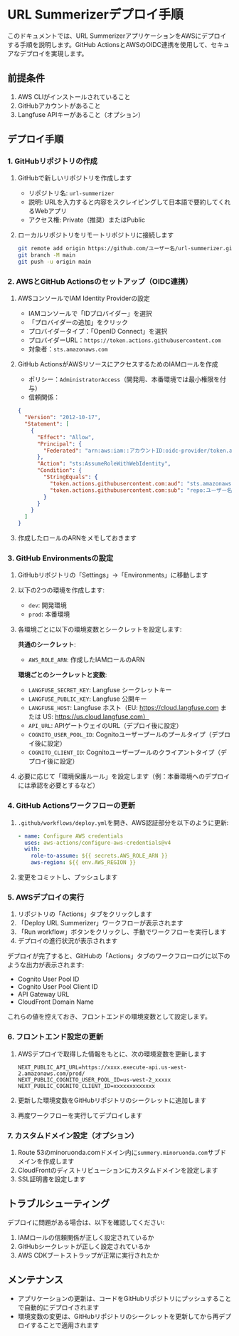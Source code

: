 # URL Summerizerデプロイ手順

このドキュメントでは、URL SummerizerアプリケーションをAWSにデプロイする手順を説明します。GitHub ActionsとAWSのOIDC連携を使用して、セキュアなデプロイを実現します。

## 前提条件

1. AWS CLIがインストールされていること
2. GitHubアカウントがあること
3. Langfuse APIキーがあること（オプション）

## デプロイ手順

### 1. GitHubリポジトリの作成

1. GitHubで新しいリポジトリを作成します
   - リポジトリ名: `url-summerizer`
   - 説明: URLを入力すると内容をスクレイピングして日本語で要約してくれるWebアプリ
   - アクセス権: Private（推奨）またはPublic

2. ローカルリポジトリをリモートリポジトリに接続します
   ```bash
   git remote add origin https://github.com/ユーザー名/url-summerizer.git
   git branch -M main
   git push -u origin main
   ```

### 2. AWSとGitHub Actionsのセットアップ（OIDC連携）

1. AWSコンソールでIAM Identity Providerの設定
   - IAMコンソールで「IDプロバイダー」を選択
   - 「プロバイダーの追加」をクリック
   - プロバイダータイプ：「OpenID Connect」を選択
   - プロバイダーURL：`https://token.actions.githubusercontent.com`
   - 対象者：`sts.amazonaws.com`

2. GitHub ActionsがAWSリソースにアクセスするためのIAMロールを作成
   - ポリシー：`AdministratorAccess`（開発用、本番環境では最小権限を付与）
   - 信頼関係：
   ```json
   {
     "Version": "2012-10-17",
     "Statement": [
       {
         "Effect": "Allow",
         "Principal": {
           "Federated": "arn:aws:iam::アカウントID:oidc-provider/token.actions.githubusercontent.com"
         },
         "Action": "sts:AssumeRoleWithWebIdentity",
         "Condition": {
           "StringEquals": {
             "token.actions.githubusercontent.com:aud": "sts.amazonaws.com",
             "token.actions.githubusercontent.com:sub": "repo:ユーザー名/url-summerizer:ref:refs/heads/main"
           }
         }
       }
     ]
   }
   ```

3. 作成したロールのARNをメモしておきます

### 3. GitHub Environmentsの設定

1. GitHubリポジトリの「Settings」→「Environments」に移動します

2. 以下の2つの環境を作成します:
   - `dev`: 開発環境
   - `prod`: 本番環境

3. 各環境ごとに以下の環境変数とシークレットを設定します:

   **共通のシークレット**:
   - `AWS_ROLE_ARN`: 作成したIAMロールのARN

   **環境ごとのシークレットと変数**:
   - `LANGFUSE_SECRET_KEY`: Langfuse シークレットキー
   - `LANGFUSE_PUBLIC_KEY`: Langfuse 公開キー
   - `LANGFUSE_HOST`: Langfuse ホスト（EU: https://cloud.langfuse.com または US: https://us.cloud.langfuse.com）
   - `API_URL`: APIゲートウェイのURL（デプロイ後に設定）
   - `COGNITO_USER_POOL_ID`: Cognitoユーザープールのプールタイプ（デプロイ後に設定）
   - `COGNITO_CLIENT_ID`: Cognitoユーザープールのクライアントタイプ（デプロイ後に設定）

4. 必要に応じて「環境保護ルール」を設定します（例：本番環境へのデプロイには承認を必要とするなど）

### 4. GitHub Actionsワークフローの更新

1. `.github/workflows/deploy.yml`を開き、AWS認証部分を以下のように更新:
   ```yaml
   - name: Configure AWS credentials
     uses: aws-actions/configure-aws-credentials@v4
     with:
       role-to-assume: ${{ secrets.AWS_ROLE_ARN }}
       aws-region: ${{ env.AWS_REGION }}
   ```

2. 変更をコミットし、プッシュします

### 5. AWSデプロイの実行

1. リポジトリの「Actions」タブをクリックします
2. 「Deploy URL Summerizer」ワークフローが表示されます
3. 「Run workflow」ボタンをクリックし、手動でワークフローを実行します
4. デプロイの進行状況が表示されます

デプロイが完了すると、GitHubの「Actions」タブのワークフローログに以下のような出力が表示されます:
- Cognito User Pool ID
- Cognito User Pool Client ID
- API Gateway URL
- CloudFront Domain Name

これらの値を控えておき、フロントエンドの環境変数として設定します。

### 6. フロントエンド設定の更新

1. AWSデプロイで取得した情報をもとに、次の環境変数を更新します
   ```
   NEXT_PUBLIC_API_URL=https://xxxx.execute-api.us-west-2.amazonaws.com/prod/
   NEXT_PUBLIC_COGNITO_USER_POOL_ID=us-west-2_xxxxx
   NEXT_PUBLIC_COGNITO_CLIENT_ID=xxxxxxxxxxxxx
   ```

2. 更新した環境変数をGitHubリポジトリのシークレットに追加します

3. 再度ワークフローを実行してデプロイします

### 7. カスタムドメイン設定（オプション）

1. Route 53のminoruonda.comドメイン内に`summery.minoruonda.com`サブドメインを作成します
2. CloudFrontのディストリビューションにカスタムドメインを設定します
3. SSL証明書を設定します

## トラブルシューティング

デプロイに問題がある場合は、以下を確認してください:

1. IAMロールの信頼関係が正しく設定されているか
2. GitHubシークレットが正しく設定されているか
3. AWS CDKブートストラップが正常に実行されたか

## メンテナンス

- アプリケーションの更新は、コードをGitHubリポジトリにプッシュすることで自動的にデプロイされます
- 環境変数の変更は、GitHubリポジトリのシークレットを更新してから再デプロイすることで適用されます
